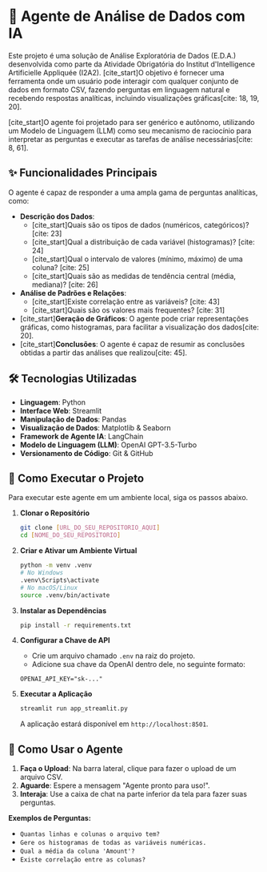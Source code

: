 # 🤖 Agente de Análise de Dados com IA

Este projeto é uma solução de Análise Exploratória de Dados (E.D.A.) desenvolvida como parte da Atividade Obrigatória do Institut d'Intelligence Artificielle Appliquée (I2A2). [cite_start]O objetivo é fornecer uma ferramenta onde um usuário pode interagir com qualquer conjunto de dados em formato CSV, fazendo perguntas em linguagem natural e recebendo respostas analíticas, incluindo visualizações gráficas[cite: 18, 19, 20].

[cite_start]O agente foi projetado para ser genérico e autônomo, utilizando um Modelo de Linguagem (LLM) como seu mecanismo de raciocínio para interpretar as perguntas e executar as tarefas de análise necessárias[cite: 8, 61].

## ✨ Funcionalidades Principais

O agente é capaz de responder a uma ampla gama de perguntas analíticas, como:

* **Descrição dos Dados**:
    * [cite_start]Quais são os tipos de dados (numéricos, categóricos)? [cite: 23]
    * [cite_start]Qual a distribuição de cada variável (histogramas)? [cite: 24]
    * [cite_start]Qual o intervalo de valores (mínimo, máximo) de uma coluna? [cite: 25]
    * [cite_start]Quais são as medidas de tendência central (média, mediana)? [cite: 26]
* **Análise de Padrões e Relações**:
    * [cite_start]Existe correlação entre as variáveis? [cite: 43]
    * [cite_start]Quais são os valores mais frequentes? [cite: 31]
* [cite_start]**Geração de Gráficos**: O agente pode criar representações gráficas, como histogramas, para facilitar a visualização dos dados[cite: 20].
* [cite_start]**Conclusões**: O agente é capaz de resumir as conclusões obtidas a partir das análises que realizou[cite: 45].

## 🛠️ Tecnologias Utilizadas

* **Linguagem**: Python
* **Interface Web**: Streamlit
* **Manipulação de Dados**: Pandas
* **Visualização de Dados**: Matplotlib & Seaborn
* **Framework de Agente IA**: LangChain
* **Modelo de Linguagem (LLM)**: OpenAI GPT-3.5-Turbo
* **Versionamento de Código**: Git & GitHub

## 🚀 Como Executar o Projeto

Para executar este agente em um ambiente local, siga os passos abaixo.

1.  **Clonar o Repositório**
    ```bash
    git clone [URL_DO_SEU_REPOSITORIO_AQUI]
    cd [NOME_DO_SEU_REPOSITORIO]
    ```

2.  **Criar e Ativar um Ambiente Virtual**
    ```bash
    python -m venv .venv
    # No Windows
    .venv\Scripts\activate
    # No macOS/Linux
    source .venv/bin/activate
    ```

3.  **Instalar as Dependências**
    ```bash
    pip install -r requirements.txt
    ```

4.  **Configurar a Chave de API**
    * Crie um arquivo chamado `.env` na raiz do projeto.
    * Adicione sua chave da OpenAI dentro dele, no seguinte formato:
    ```
    OPENAI_API_KEY="sk-..."
    ```

5.  **Executar a Aplicação**
    ```bash
    streamlit run app_streamlit.py
    ```
    A aplicação estará disponível em `http://localhost:8501`.

## 📖 Como Usar o Agente

1.  **Faça o Upload**: Na barra lateral, clique para fazer o upload de um arquivo CSV.
2.  **Aguarde**: Espere a mensagem "Agente pronto para uso!".
3.  **Interaja**: Use a caixa de chat na parte inferior da tela para fazer suas perguntas.

**Exemplos de Perguntas:**
* `Quantas linhas e colunas o arquivo tem?`
* `Gere os histogramas de todas as variáveis numéricas.`
* `Qual a média da coluna 'Amount'?`
* `Existe correlação entre as colunas?`